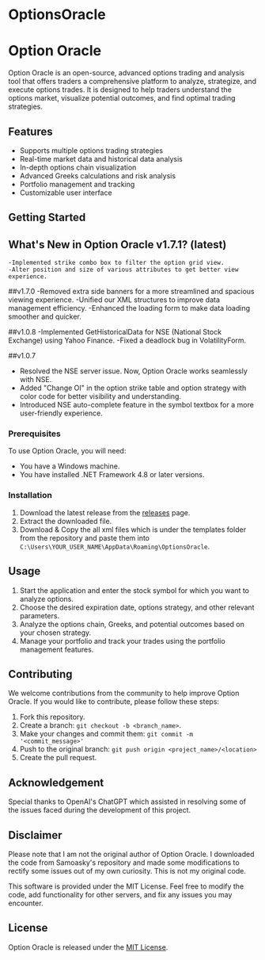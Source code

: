 # OptionsOracle
# Option Oracle

Option Oracle is an open-source, advanced options trading and analysis tool that offers traders a comprehensive platform to 
analyze, strategize, and execute options trades. It is designed to help traders understand the options market, visualize potential outcomes, 
and find optimal trading strategies.

## Features

- Supports multiple options trading strategies
- Real-time market data and historical data analysis
- In-depth options chain visualization
- Advanced Greeks calculations and risk analysis
- Portfolio management and tracking
- Customizable user interface

## Getting Started

## What's New in Option Oracle v1.7.1? (latest)
	
	-Implemented strike combo box to filter the option grid view.
	-Alter position and size of various attributes to get better view experience.

##v1.7.0
-Removed extra side banners for a more streamlined and spacious viewing experience.
-Unified our XML structures to improve data management efficiency.
-Enhanced the loading form to make data loading smoother and quicker.

##v1.0.8
-Implemented GetHistoricalData for NSE (National Stock Exchange) using Yahoo Finance.
-Fixed a deadlock bug in VolatilityForm.

##v1.0.7
- Resolved the NSE server issue. Now, Option Oracle works seamlessly with NSE.
- Added "Change OI" in the option strike table and option strategy with color code for better visibility and understanding.
- Introduced NSE auto-complete feature in the symbol textbox for a more user-friendly experience.

### Prerequisites

To use Option Oracle, you will need:

- You have a Windows machine.
- You have installed .NET Framework 4.8 or later versions.

### Installation

1. Download the latest release from the [releases](https://github.com/sha37/OptionsOracle/releases/) page.
2. Extract the downloaded file.
3. Download & Copy the all xml files which is under the templates folder from the repository and paste them into `C:\Users\YOUR_USER_NAME\AppData\Roaming\OptionsOracle`.

## Usage

1. Start the application and enter the stock symbol for which you want to analyze options.
2. Choose the desired expiration date, options strategy, and other relevant parameters.
3. Analyze the options chain, Greeks, and potential outcomes based on your chosen strategy.
4. Manage your portfolio and track your trades using the portfolio management features.

## Contributing

We welcome contributions from the community to help improve Option Oracle. If you would like to contribute, please follow these steps:

1. Fork this repository.
2. Create a branch: `git checkout -b <branch_name>`.
3. Make your changes and commit them: `git commit -m '<commit_message>'`
4. Push to the original branch: `git push origin <project_name>/<location>`
5. Create the pull request.

## Acknowledgement

Special thanks to OpenAI's ChatGPT which assisted in resolving some of the issues faced during the development of this project.

## Disclaimer

Please note that I am not the original author of Option Oracle. I downloaded the code from Samoasky's repository and made some modifications to rectify some issues out of my own curiosity. This is not my original code.

This software is provided under the MIT License. Feel free to modify the code, add functionality for other servers, and fix any issues you may encounter.


## License

Option Oracle is released under the [MIT License](LICENSE).
